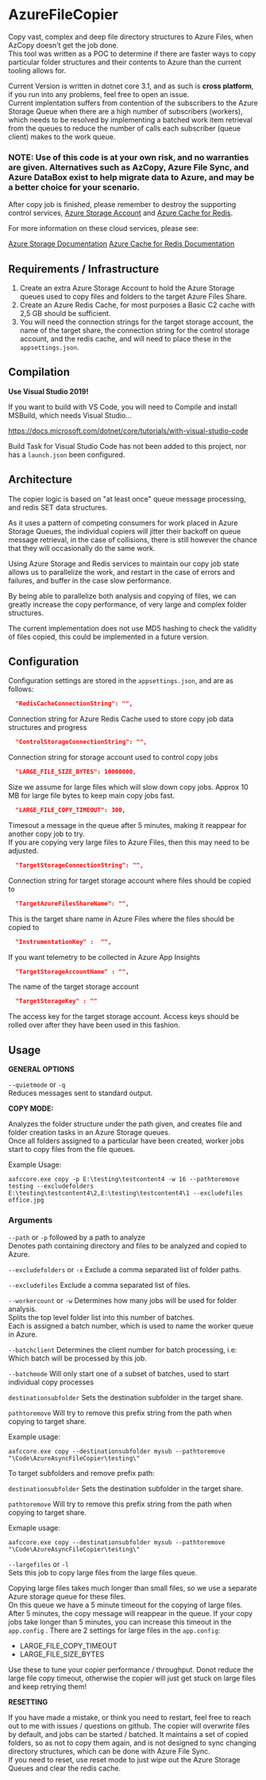 # AzureFileCopier

Copy vast, complex and deep file directory structures to Azure Files, when AzCopy doesn't get the job done.  
This tool was written as a POC to determine if there are faster ways to copy particular folder structures and their contents to Azure than the current tooling allows for. 

Current Version is written in dotnet core 3.1, and as such is **cross platform**, if you run into any problems, feel free to open an issue.  
Current implentation suffers from contention of the subscribers to the Azure Storage Queue when there are a high number of subscribers (workers), which needs to be resolved by implementing a batched work item retrieval from the queues to reduce the number of calls each subscriber (queue client) makes to the work queue.

### NOTE: Use of this code is at your own risk, and no warranties are given. Alternatives such as AzCopy, Azure File Sync, and Azure DataBox exist to help migrate data to Azure, and may be a better choice for your scenario.  

After copy job is finished, please remember to destroy the supporting control services,  [Azure Storage Account](https://azure.microsoft.com/en-us/services/storage/) and [Azure Cache for Redis](https://azure.microsoft.com/en-us/services/cache/).

For more information on these cloud services, please see:

[Azure Storage Documentation](https://docs.microsoft.com/en-us/azure/storage/)
[Azure Cache for Redis Documentation](https://docs.microsoft.com/en-us/azure/azure-cache-for-redis/)

## Requirements / Infrastructure

1. Create an extra Azure Storage Account to hold the Azure Storage queues used to copy files and folders to the target Azure Files Share.
2. Create an Azure Redis Cache, for most purposes a Basic C2 cache with 2,5 GB should be sufficient.
3. You will need the connection strings for the target storage account, the name of the target share, the connection string for the control storage account, and the redis cache, and will need to place these in the ```appsettings.json```. 

## Compilation

**Use Visual Studio 2019!**

If you want to build with VS Code, you will need to Compile and install MSBuild, which needs Visual Studio...

https://docs.microsoft.com/dotnet/core/tutorials/with-visual-studio-code

Build Task for Visual Studio Code has not been added to this project, nor has a ```launch.json``` been configured.

## Architecture

The copier logic is based on "at least once" queue message processing, and redis SET data structures.

As it uses a pattern of competing consumers for work placed in Azure Storage Queues, the individual copiers will jitter their backoff on queue message retrieval, in the case of collisions, there is still however the chance that they will occasionally do the same work.

Using Azure Storage and Redis services to maintain our copy job state allows us to parallelize the work, and restart in the case of errors and failures, and buffer in the case slow performance.

By being able to parallelize both analysis and copying of files, we can greatly increase the copy performance, of very large and complex folder structures.  

The current implementation does not use MD5 hashing to check the validity of files copied, this could be implemented in a future version.

## Configuration

Configuration settings are stored in the ```appsettings.json```, and are as follows:

```json
  "RedisCacheConnectionString": "",
```
Connection string for Azure Redis Cache used to store copy job data structures and progress

```json
  "ControlStorageConnectionString": "",
```
Connection string for storage account used to control copy jobs

```json
  "LARGE_FILE_SIZE_BYTES": 10000000,
```
Size we assume for large files which will slow down copy jobs. Approx 10 MB for large file bytes to keep main copy jobs fast.

```json
  "LARGE_FILE_COPY_TIMEOUT": 300,
```
Timesout a message in the queue after 5 minutes, making it reappear for another copy job to try.  
If you are copying very large files to Azure Files, then this may need to be adjusted.

```json
  "TargetStorageConnectionString": "",
```
Connection string for target storage account where files should be copied to

```json
  "TargetAzureFilesShareName": "",
```
This is the target share name in Azure Files where the files should be copied to

```json
  "InstrumentationKey" :  "",
```
If you want telemetry to be collected in Azure App Insights

```json
  "TargetStorageAccountName" : "",
```
The name of the target storage account

```json
  "TargetStorageKey" : ""
```
The access key for the target storage account.
Access keys should be rolled over after they have been used in this fashion.

## Usage

**GENERAL OPTIONS**

```--quietmode``` or ```-q```  
Reduces messages sent to standard output.

**COPY MODE:** 

Analyzes the folder structure under the path given, and creates file and folder creation tasks in an Azure Storage queues.   
Once all folders assigned to a particular have been created, worker jobs start to copy files from the file queues.

Example Usage:
```script
aafccore.exe copy -p E:\testing\testcontent4 -w 16 --pathtoremove testing --excludefolders E:\testing\testcontent4\2,E:\testing\testcontent4\1 --excludefiles office.jpg
```

### Arguments

```--path``` or ```-p``` followed by a path to analyze  
Denotes path containing directory and files to be analyzed and copied to Azure.

```--excludefolders``` or ```-x``` Exclude a comma separated list of folder paths.

```--excludefiles``` Exclude a comma separated list of files.

```--workercount``` or ```-w```
Determines how many jobs will be used for folder analysis.  
Splits the top level folder list into this number of batches.  
Each is assigned a batch number, which is used to name the worker queue in Azure.


```--batchclient```
Determines the client number for batch processing, i.e: Which batch will be processed by this job.

```--batchmode```
Will only start one of a subset of batches, used to start individual copy processes

```destinationsubfolder```
Sets the destination subfolder in the target share.

```pathtoremove```
Will try to remove this prefix string from the path when copying to target share.

Example usage: 
```script
aafccore.exe copy --destinationsubfolder mysub --pathtoremove "\Code\AzureAsyncFileCopier\testing\"
```

To target subfolders and remove prefix path:

```destinationsubfolder```
Sets the destination subfolder in the target share.

```pathtoremove```
Will try to remove this prefix string from the path when copying to target share.

Exmaple usage:  
```script
aafccore.exe copy --destinationsubfolder mysub --pathtoremove "\Code\AzureAsyncFileCopier\testing\"
```

```--largefiles``` or ```-l```  
Sets this job to copy large files from the large files queue.  

Copying large files takes much longer than small files, so we use a separate Azure storage queue for these files.  
On this queue we have a 5 minute timeout for the copying of large files.
After 5 minutes, the copy message will reappear in the queue. If your copy jobs take longer than 5 minutes, you can increase this timeout in the ```app.config``` .
There are 2 settings for large files in the ```app.config```:
- LARGE_FILE_COPY_TIMEOUT  
- LARGE_FILE_SIZE_BYTES  

Use these to tune your copier performance / throughput.
Donot reduce the large file copy timeout, otherwise the copier will just get stuck on large files and keep retrying them!  

**RESETTING**

If you have made a mistake, or think you need to restart, feel free to reach out to me with issues / questions on github. The copier will overwrite files by default, and jobs can be started / batched. It maintains a set of copied folders, so as not to copy them again, and is not designed to sync changing directory structures, which can be done with Azure File Sync.   
If you need to reset, use reset mode to just wipe out the Azure Storage Queues and clear the redis cache.

